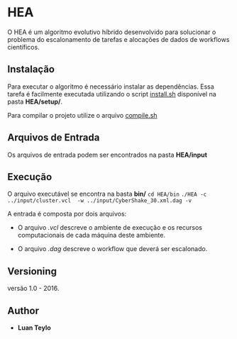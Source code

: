 # HEA

O HEA é um algoritmo evolutivo híbrido  desenvolvido para solucionar o problema do escalonamento de tarefas e alocações de dados de workflows científicos.

## Instalação

Para executar o algoritmo é necessário instalar as dependências. Essa tarefa é facilmente executada utilizando o script [install.sh](https://github.com/luanteylo/HEA/blob/master/setup/install.sh) disponível na pasta **HEA/setup/**.

Para compilar o projeto utilize o arquivo [compile.sh](https://github.com/luanteylo/HEA/blob/master/compile.sh) 

## Arquivos de Entrada

Os arquivos de entrada podem ser encontrados na pasta **HEA/input**

## Execução

O arquivo executável se encontra na basta **bin/**
`cd HEA/bin`
`./HEA -c ../input/cluster.vcl  -w ../input/CyberShake_30.xml.dag -v`

A entrada é composta por dois arquivos: 

* O arquivo *.vcl* descreve o ambiente de execução e os recursos computacionais de cada máquina deste ambiente.

* O arquivo *.dag* descreve o workflow que deverá ser escalonado.


## Versioning

versão 1.0 - 2016.

## Author

* **Luan Teylo**  